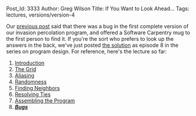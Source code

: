 Post_Id: 3333
Author: Greg Wilson
Title: If You Want to Look Ahead...
Tags: lectures, versions/version-4

<p>Our <a href="|filename|2010-06-03-assembling-a-program.md">previous post</a> said that there was a bug in the first complete version of our invasion percolation program, and offered a Software Carpentry mug to the first person to find it. If you're the sort who prefers to look up the answers in the back, we've just posted <a href="|filename|/4_0/invperc/bugs.html">the solution</a> as episode 8 in the series on program design.  For reference, here's the lecture so far:</p>
<ol>
<li><a href="|filename|/4_0/invperc/intro.html">Introduction</a></li>
<li><a href="|filename|/4_0/invperc/grid.html">The Grid</a></li>
<li><a href="|filename|/4_0/invperc/aliasing.html">Aliasing</a></li>
<li><a href="|filename|/4_0/invperc/random.html">Randomness</a></li>
<li><a href="|filename|/4_0/invperc/neighbors.html">Finding Neighbors</a></li>
<li><a href="|filename|/4_0/invperc/ties.html">Resolving Ties</a></li>
<li><a href="|filename|/4_0/invperc/assembly.html">Assembling the Program</a></li>
<li><strong><em><a href="|filename|/4_0/invperc/bugs.html">Bugs</a></em></strong></li>
</ol>
